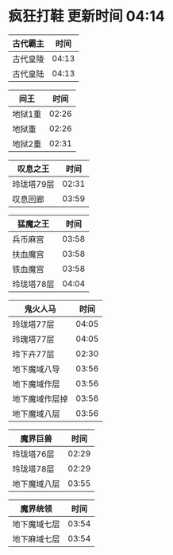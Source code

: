 # 疯狂打鞋 更新时间 04:14

| 古代霸主   | 时间    |
|--------|-------|
| 古代皇陵 | 04:13 |
| 古代皇陆 | 04:13 |

| 间王   | 时间    |
|--------|-------|
| 地狱1重 | 02:26 |
| 地狱重 | 02:26 |
| 地狱2重 | 02:31 |

| 叹息之王   | 时间    |
|--------|-------|
| 玲珑塔79层 | 02:31 |
| 叹息回廊 | 03:59 |

| 猛魔之王   | 时间    |
|--------|-------|
| 兵币麻宫 | 03:58 |
| 扶血魔宫 | 03:58 |
| 铁血魔宫 | 03:58 |
| 玲珑塔78层 | 04:04 |

| 鬼火人马   | 时间    |
|--------|-------|
| 玲珑塔77层 | 04:05 |
| 玲瑰塔77层 | 04:05 |
| 玲下卉77层 | 02:30 |
| 地下魔域八导 | 03:56 |
| 地下魔域作层 | 03:56 |
| 地下魔域作层掉 | 03:56 |
| 地下魔域八层 | 03:56 |

| 魔界巨兽   | 时间    |
|--------|-------|
| 玲珑塔76层 | 02:29 |
| 玲珑塔78层 | 02:29 |
| 地下魔域八层 | 03:55 |

| 魔界统领   | 时间    |
|--------|-------|
| 地下魔域七层 | 03:54 |
| 地下麻域七层 | 03:54 |